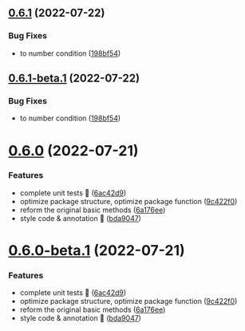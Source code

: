 ## [0.6.1](https://github.com/vodyani/transformer/compare/v0.6.0...v0.6.1) (2022-07-22)


### Bug Fixes

* to number condition ([198bf54](https://github.com/vodyani/transformer/commit/198bf540280fc8edff41f03924bbe90062baafff))

## [0.6.1-beta.1](https://github.com/vodyani/transformer/compare/v0.6.0...v0.6.1-beta.1) (2022-07-22)


### Bug Fixes

* to number condition ([198bf54](https://github.com/vodyani/transformer/commit/198bf540280fc8edff41f03924bbe90062baafff))

# [0.6.0](https://github.com/vodyani/transformer/compare/v0.5.3...v0.6.0) (2022-07-21)


### Features

* complete unit tests 🎉 ([6ac42d9](https://github.com/vodyani/transformer/commit/6ac42d9cce989801c9ad731c439bc7cb6da44ed1))
* optimize package structure, optimize package function ([9c422f0](https://github.com/vodyani/transformer/commit/9c422f0bd7a1a45bcf3f505957f183f8815fe135))
* reform the original basic methods ([6a176ee](https://github.com/vodyani/transformer/commit/6a176ee77b02b54a91eef46c10ab8518b7bf7c73))
* style code & annotation 🌈 ([bda9047](https://github.com/vodyani/transformer/commit/bda9047d2ab74571e28e56b6ecd995238921fe85))

# [0.6.0-beta.1](https://github.com/vodyani/transformer/compare/v0.5.3...v0.6.0-beta.1) (2022-07-21)


### Features

* complete unit tests 🎉 ([6ac42d9](https://github.com/vodyani/transformer/commit/6ac42d9cce989801c9ad731c439bc7cb6da44ed1))
* optimize package structure, optimize package function ([9c422f0](https://github.com/vodyani/transformer/commit/9c422f0bd7a1a45bcf3f505957f183f8815fe135))
* reform the original basic methods ([6a176ee](https://github.com/vodyani/transformer/commit/6a176ee77b02b54a91eef46c10ab8518b7bf7c73))
* style code & annotation 🌈 ([bda9047](https://github.com/vodyani/transformer/commit/bda9047d2ab74571e28e56b6ecd995238921fe85))
